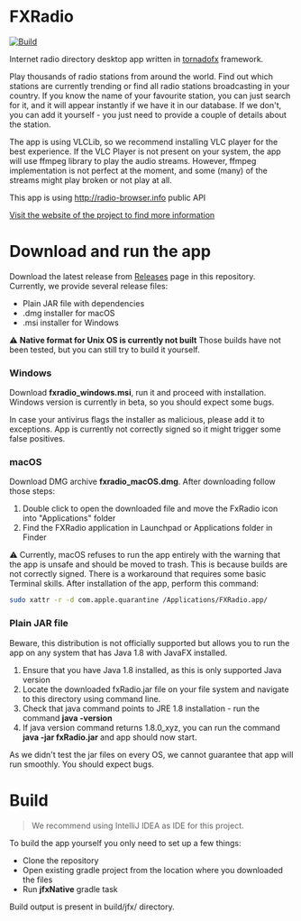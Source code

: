 # FXRadio

[![Build](https://github.com/Joseph5610/fxradio-main/actions/workflows/main.yml/badge.svg?branch=master)](https://github.com/Joseph5610/fxradio-main/actions/workflows/main.yml)

Internet radio directory desktop app written in [tornadofx](https://tornadofx.io) framework.

Play thousands of radio stations from around the world. Find out which stations are currently trending or find all radio stations broadcasting in your country. If you know the name of your favourite station, you can just search for it, and it will appear instantly if we have it in our database. If we don't, you can add it yourself - you just need to provide a couple of details about the station.

The app is using VLCLib, so we recommend installing VLC player for the best experience. If the VLC Player is not present on your system, the app will use ffmpeg library to play the audio streams. However, ffmpeg implementation is not perfect at the moment, and some (many) of the streams might play broken or not play at all.

This app is using http://radio-browser.info public API

[Visit the website of the project to find more information](https://hudacek.online/fxradio)

# Download and run the app

Download the latest release from [Releases](https://github.com/Joseph5610/fxradio-main/releases) page in this repository.
Currently, we provide several release files:
- Plain JAR file with dependencies
- .dmg installer for macOS
- .msi installer for Windows

:warning: **Native format for Unix OS is currently not built** 
Those builds have not been tested, but you can still try to build it yourself.

### Windows

Download **fxradio_windows.msi**, run it and proceed with installation. 
Windows version is currently in beta, so you should expect some bugs.

In case your antivirus flags the installer as malicious, please add it to exceptions. App is currently not correctly signed so it might trigger some false positives.

### macOS
Download DMG archive **fxradio_macOS.dmg**. After downloading follow those steps:
1. Double click to open the downloaded file and move the FxRadio icon into "Applications" folder
2. Find the FXRadio application in Launchpad or Applications folder in Finder

:warning: Currently, macOS refuses to run the app entirely with the warning that the app is unsafe and should be moved to trash. This is because builds are not correctly signed. 
There is a workaround that requires some basic Terminal skills. After installation of the app, perform this command:

```bash
sudo xattr -r -d com.apple.quarantine /Applications/FXRadio.app/
```

### Plain JAR file

Beware, this distribution is not officially supported but allows you to run the app on any system that has Java 1.8 with JavaFX installed.
1. Ensure that you have Java 1.8 installed, as this is only supported Java version
2. Locate the downloaded fxRadio.jar file on your file system and navigate to this directory using command line.
3. Check that java command points to JRE 1.8 installation - run the command  **java -version**
3. If java version command returns 1.8.0_xyz, you can run the command **java -jar fxRadio.jar** and app should now start. 

As we didn't test the jar files on every OS, we cannot guarantee that app will run smoothly. You should expect bugs.

# Build

> We recommend using IntelliJ IDEA as IDE for this project. 

To build the app yourself you only need to set up a few things:

- Clone the repository
- Open existing gradle project from the location where you downloaded the files 
- Run **jfxNative** gradle task

Build output is present in build/jfx/ directory. 

